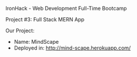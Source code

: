 IronHack - Web Development Full-Time Bootcamp

Project #3: Full Stack MERN App

Our Project:

- Name: MindScape
- Deployed in: http://mind-scape.herokuapp.com/
